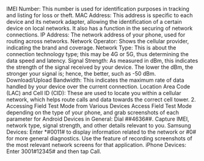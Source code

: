 IMEI Number: This number is used for identification purposes in tracking and listing for loss or theft. MAC Address: This address is specific to each device and its network adapter, allowing the identification of a certain device on local networks. It also has a function in the securing of network connections. IP Address: The network address of your phone, used for routing across networks. Network Operator: Shows the cellular provider, indicating the brand and coverage. Network Type: This is about the connection technology type; this may be 4G or 5G, thus determining the data speed and latency. Signal Strength: As measured in dBm, this indicates the strength of the signal received by your device. The lower the dBm, the stronger your signal is; hence, the better, such as -50 dBm. Download/Upload Bandwidth: This indicates the maximum rate of data handled by your device over the current connection. Location Area Code (LAC) and Cell ID (CID): These are used to locate you within a cellular network, which helps route calls and data towards the correct cell tower. 2. Accessing Field Test Mode from Various Devices Access Field Test Mode depending on the type of your phone, and grab screenshots of each parameter for Android Devices in General: Dial ##4636##. Capture IMEI, network type, signal strength, and other details relevant to you. Samsung Devices: Enter *#0011# to display information related to the network or #0# for more general diagnostics. Use the feature of recording screenshots of the most relevant network screens for that application. iPhone Devices: Enter 3001#12345# and then tap Call.
